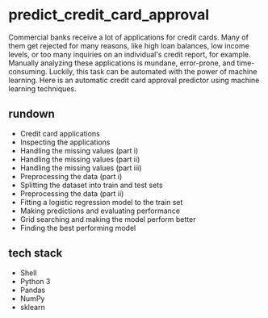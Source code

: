 # predict_credit_card_approval
Commercial banks receive a lot of applications for credit cards. Many of them get rejected for many reasons, like high loan balances, low income levels, or too many inquiries on an individual's credit report, for example. Manually analyzing these applications is mundane, error-prone, and time-consuming. Luckily, this task can be automated with the power of machine learning. Here is an automatic credit card approval predictor using machine learning techniques.

## rundown

+ Credit card applications
+ Inspecting the applications
+ Handling the missing values (part i)
+ Handling the missing values (part ii)
+ Handling the missing values (part iii)
+ Preprocessing the data (part i)
+ Splitting the dataset into train and test sets
+ Preprocessing the data (part ii)
+ Fitting a logistic regression model to the train set
+ Making predictions and evaluating performance
+ Grid searching and making the model perform better
+ Finding the best performing model

## tech stack

+ Shell
+ Python 3
+ Pandas
+ NumPy
+ sklearn
